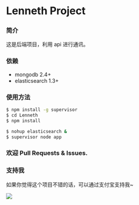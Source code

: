 # Lenneth Project

### 简介

这是后端项目，利用 api 进行通讯。

### 依赖

- mongodb 2.4+
- elasticsearch 1.3+

### 使用方法

```bash
$ npm install -g supervisor
$ cd Lenneth
$ npm install

$ nohup elasticsearch &
$ supervisor node app
```

### 欢迎 Pull Requests & Issues.

### 支持我
如果你觉得这个项目不错的话，可以通过支付宝支持我~

![](http://ww3.sinaimg.cn/large/6dd4f17bgw1elbvvjqwlsj2074074jrx.jpg)
